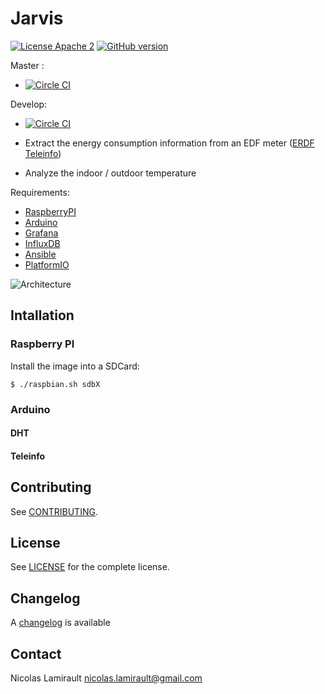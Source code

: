 # Jarvis

[![License Apache 2][badge-license]](LICENSE)
[![GitHub version](https://badge.fury.io/gh/zeiot%2Frasphome.svg)](https://badge.fury.io/gh/zeiot%2Frasphome)


Master :
* [![Circle CI](https://circleci.com/gh/zeiot/jarvis/tree/master.svg?style=svg)](https://circleci.com/gh/zeiot/jarvis/tree/master)

Develop:
* [![Circle CI](https://circleci.com/gh/zeiot/jarvis/tree/develop.svg?style=svg)](https://circleci.com/gh/zeiot/jarvis/tree/develop)


* Extract the energy consumption information from an EDF meter ([ERDF Teleinfo][])
* Analyze the indoor / outdoor temperature

Requirements:

* [RaspberryPI][]
* [Arduino][]
* [Grafana][]
* [InfluxDB][]
* [Ansible][]
* [PlatformIO][]

![Architecture](https://cdn.rawgit.com/zeiot/jarvis/develop/jarvis.svg)

## Intallation

### Raspberry PI

Install the image into a SDCard:

    $ ./raspbian.sh sdbX


### Arduino

#### DHT

#### Teleinfo


## Contributing

See [CONTRIBUTING](CONTRIBUTING.md).


## License

See [LICENSE](LICENSE) for the complete license.


## Changelog

A [changelog](ChangeLog.md) is available


## Contact

Nicolas Lamirault <nicolas.lamirault@gmail.com>


[badge-license]: https://img.shields.io/badge/license-Apache2-green.svg?style=flat

[RaspberryPI]: https://www.raspberrypi.org/
[Arduino]: https://www.arduino.cc/
[Grafana]: http://grafana.org/
[InfluxDB]: https://influxdata.com/
[Ansible]: https://www.ansible.com/
[PlatformIO]: http://platformio.org/

[ERDF Teleinfo]: http://www.erdf.fr/sites/default/files/ERDF-NOI-CPT_02E.pdf
